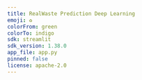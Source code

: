 ```yaml
---
title: RealWaste Prediction Deep Learning
emoji: ♻️
colorFrom: green
colorTo: indigo
sdk: streamlit
sdk_version: 1.38.0
app_file: app.py
pinned: false
license: apache-2.0
---
```



